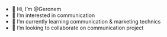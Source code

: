 - 👋 Hi, I’m @Geronem
- 👀 I’m interested in communication
- 🌱 I’m currently learning communication & marketing technics 
- 💞️ I’m looking to collaborate on communication project

<!---
Geronem/Geronem is a ✨ special ✨ repository because its `README.md` (this file) appears on your GitHub profile.
You can click the Preview link to take a look at your changes.
--->
